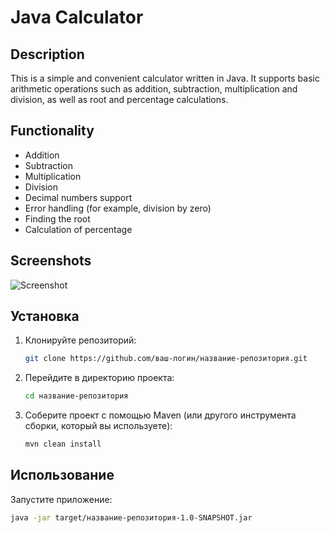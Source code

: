 # Java Calculator

## Description
This is a simple and convenient calculator written in Java. It supports basic arithmetic operations such as addition, subtraction, multiplication and division, as well as root and percentage calculations.

## Functionality
- Addition
- Subtraction
- Multiplication
- Division
- Decimal numbers support
- Error handling (for example, division by zero)
- Finding the root
- Calculation of percentage

## Screenshots
![Screenshot](ссылка-на-скриншот)

## Установка

1. Клонируйте репозиторий:
    ```sh
    git clone https://github.com/ваш-логин/название-репозитория.git
    ```
2. Перейдите в директорию проекта:
    ```sh
    cd название-репозитория
    ```
3. Соберите проект с помощью Maven (или другого инструмента сборки, который вы используете):
    ```sh
    mvn clean install
    ```

## Использование

Запустите приложение:
```sh
java -jar target/название-репозитория-1.0-SNAPSHOT.jar

